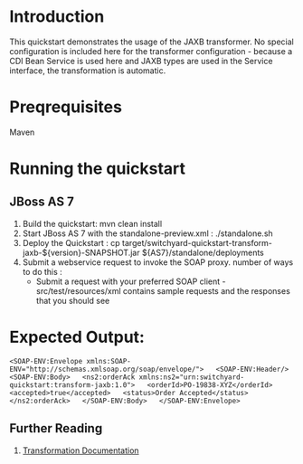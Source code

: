 Introduction
============
This quickstart demonstrates the usage of the JAXB transformer.   No special configuration is included here for the transformer configuration - because a CDI Bean Service is used here and JAXB types are used in the Service interface, the transformation is automatic. 

Preqrequisites 
==============
Maven

Running the quickstart
======================

JBoss AS 7
----------
1. Build the quickstart:
    mvn clean install
2. Start JBoss AS 7 with the standalone-preview.xml :
    ./standalone.sh 
3. Deploy the Quickstart :
    cp target/switchyard-quickstart-transform-jaxb-${version}-SNAPSHOT.jar ${AS7}/standalone/deployments
4. Submit a webservice request to invoke the SOAP proxy. 
   number of ways to do this :
      - Submit a request with your preferred SOAP client -
        src/test/resources/xml contains sample requests and the responses
        that you should see



Expected Output:
================
`<SOAP-ENV:Envelope xmlns:SOAP-ENV="http://schemas.xmlsoap.org/soap/envelope/">  
   <SOAP-ENV:Header/>  
   <SOAP-ENV:Body>  
      <ns2:orderAck xmlns:ns2="urn:switchyard-quickstart:transform-jaxb:1.0">  
         <orderId>PO-19838-XYZ</orderId>  
         <accepted>true</accepted>  
         <status>Order Accepted</status>  
      </ns2:orderAck>  
   </SOAP-ENV:Body>  
</SOAP-ENV:Envelope>`  


## Further Reading

1. [Transformation Documentation](https://docs.jboss.org/author/display/SWITCHYARD/Transformation)


